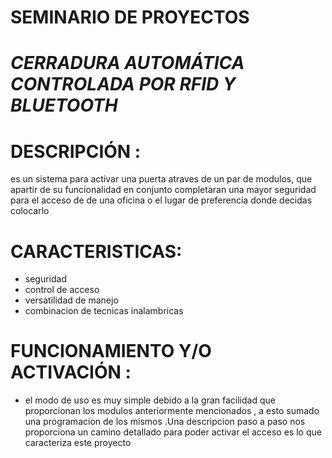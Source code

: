 # SEMINARIO DE PROYECTOS

*CERRADURA AUTOMÁTICA CONTROLADA POR RFID Y BLUETOOTH*
====================================================
 DESCRIPCIÓN  : 
 =
 es un sistema para activar una puerta atraves de un par de modulos, que apartir de 
 su funcionalidad en conjunto completaran una mayor seguridad para el acceso de 
 de una oficina o el lugar de preferencia donde decidas colocarlo 
 
CARACTERISTICAS:
=
- seguridad 
- control de acceso
- versatilidad de manejo 
- combinacion de tecnicas inalambricas 

FUNCIONAMIENTO Y/O ACTIVACIÓN :
=
- el modo de uso es muy simple debido a la gran facilidad que proporcionan
los modulos anteriormente mencionados , a esto sumado una programacion de los mismos 
.Una descripcion paso a paso nos proporciona un camino detallado 
para poder activar el acceso es lo que caracteriza este proyecto 
